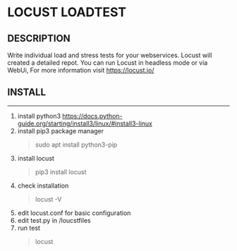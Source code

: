 # LOCUST LOADTEST

## DESCRIPTION

Write individual load and stress tests for your webservices. Locust will created
a detailed repot. You can run Locust in headless mode or via WebUi, For more
information visit https://locust.io/

## INSTALL

---

1. install python3
   https://docs.python-guide.org/starting/install3/linux/#install3-linux
2. install pip3 package manager
   > sudo apt install python3-pip
3. install locust
   > pip3 install locust
4. check installation
   > locust -V
5. edit locust.conf for basic configuration
6. edit test.py in /loucstfiles
7. run test
   > locust
